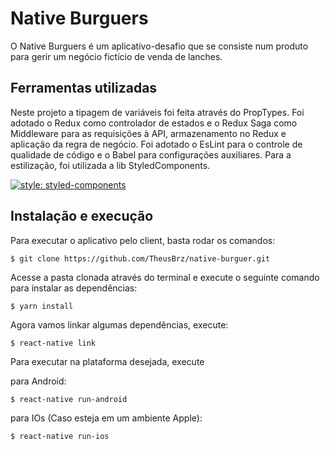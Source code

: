 # Native Burguers
  O Native Burguers é um aplicativo-desafio que se consiste num produto para gerir um negócio fictício de venda de lanches.

## Ferramentas utilizadas
  Neste projeto a tipagem de variáveis foi feita através do PropTypes. Foi adotado o Redux como controlador de estados e o Redux Saga como Middleware para as requisições à API, armazenamento no Redux e aplicação da regra de negócio. Foi adotado o EsLint para o controle de qualidade de código e o Babel para configurações auxiliares. Para a estilização, foi utilizada a lib StyledComponents.

[![style: styled-components](https://img.shields.io/badge/style-%F0%9F%92%85%20styled--components-orange.svg?colorB=daa357&colorA=db748e)](https://github.com/styled-components/styled-components)

## Instalação e execução
Para executar o aplicativo pelo client, basta rodar os comandos:

`
$ git clone https://github.com/TheusBrz/native-burguer.git
`


Acesse a pasta clonada através do terminal e execute o seguinte comando para instalar as dependências:

`
$ yarn install 
`


Agora vamos linkar algumas dependências, execute: 

`
$ react-native link
`


Para executar na plataforma desejada, execute

para Android:

`
$ react-native run-android
`

para IOs (Caso esteja em um ambiente Apple):

`
$ react-native run-ios 
`


